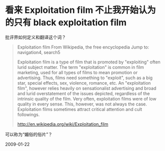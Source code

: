 # 看来 Exploitation film 不止我开始认为的只有 black exploitation film

批评界如何定义和翻译这个词？

> Exploitation film
> From Wikipedia, the free encyclopedia
> Jump to: navigation4, search5
> 
> Exploitation film is a type of film that is promoted by "exploiting" often lurid subject matter. The term "exploitation" is common in film marketing, used for all types of films to mean promotion or advertising. Thus, films need something to "exploit", such as a big star, special effects, sex, violence, romance, etc. An "exploitation film", however relies heavily on sensationalist advertising and broad and lurid overstatement of the issues depicted, regardless of the intrinsic quality of the film. Very often, exploitation films were of low quality in every sense. This, however, was not always the case. Exploitation films sometimes attract critical attention and cult followings.
> 
> http://en.wikipedia.org/wiki/Exploitation_film

可以称为“媚俗的俗片”？

2009-01-22